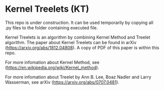 # Kernel Treelets (KT)

This repo is under construction. It can be used temporarily by copying all .py files to the folder containing executed file. 

Kernel Treelets is an algorithm by combining Kernel Method and Treelet algorithm. The paper about Kernel Treelets can be found in arXiv (https://arxiv.org/abs/1812.04808). A copy of PDF of this paper is within this repo.

For more infomation about Kernel Method, see (https://en.wikipedia.org/wiki/Kernel_method).

For more infomation about Treelet by Ann B. Lee, Boaz Nadler and Larry Wasserman, see arXiv (https://arxiv.org/abs/0707.0481).
